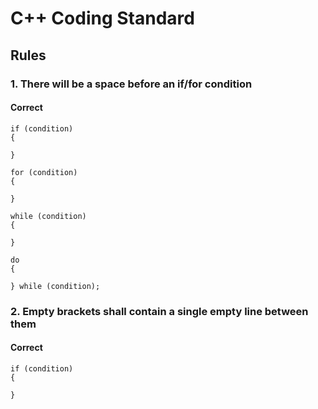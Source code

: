 # C++ Coding Standard
## Rules
### 1. There will be a space before an if/for condition
#### Correct
```
if (condition)
{

}
```
```
for (condition)
{

}
```
```
while (condition)
{

}
```
```
do
{

} while (condition);
```
### 2. Empty brackets shall contain a single empty line between them
#### Correct
```
if (condition)
{

}
```
